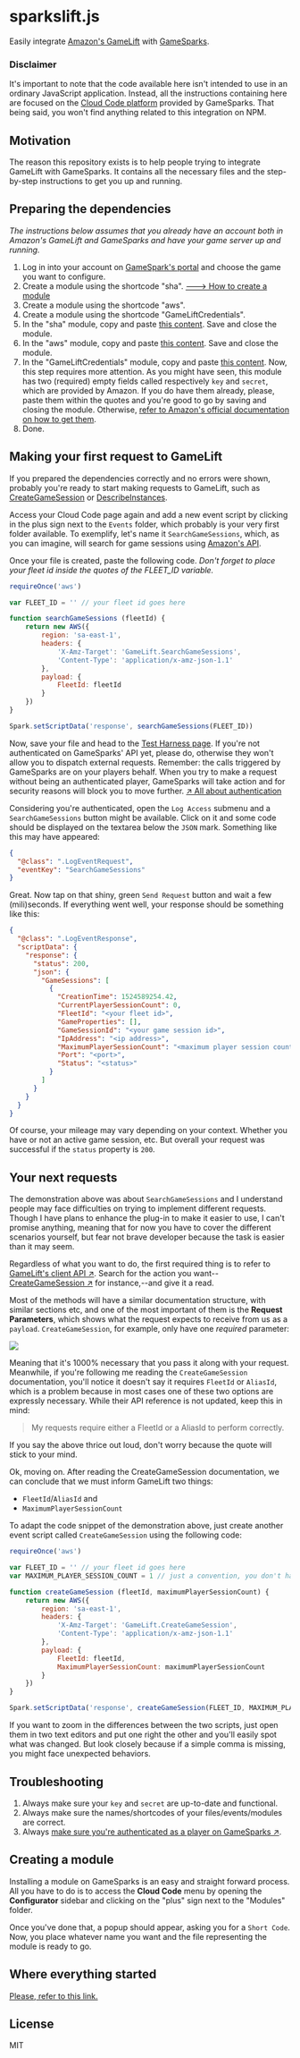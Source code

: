 # sparkslift.js

Easily integrate [Amazon's GameLift](https://aws.amazon.com/gamelift/) with [GameSparks](https://www.gamesparks.com/).

### Disclaimer

It's important to note that the code available here isn't intended to use in an ordinary JavaScript application. Instead, all the instructions containing here are focused on the [Cloud Code platform](https://docs.gamesparks.com/documentation/configurator/cloud-code.html) provided by GameSparks. That being said, you won't find anything related to this integration on NPM.

## Motivation

The reason this repository exists is to help people trying to integrate GameLift with GameSparks. It contains all the necessary files and the step-by-step instructions to get you up and running.

## Preparing the dependencies

*The instructions below assumes that you already have an account both in Amazon's GameLift and GameSparks and have your game server up and running.*

1. Log in into your account on [GameSpark's portal](https://portal2.gamesparks.net/) and choose the game you want to configure.
2. Create a module using the shortcode "sha". [🡒 How to create a module](#creating-a-module)
3. Create a module using the shortcode "aws".
4. Create a module using the shortcode "GameLiftCredentials".
5. In the "sha" module, copy and paste [this content](https://raw.githubusercontent.com/chiefGui/sparkslift.js/master/modules/sha.js). Save and close the module.
6. In the "aws" module, copy and paste [this content](https://raw.githubusercontent.com/chiefGui/sparkslift.js/master/modules/aws.js). Save and close the module.
7. In the "GameLiftCredentials" module, copy and paste [this content](https://raw.githubusercontent.com/chiefGui/sparkslift.js/master/modules/GameLiftCredentials.js). Now, this step requires more attention. As you might have seen, this module has two (required) empty fields called respectively `key` and `secret`, which are provided by Amazon. If you do have them already, please, paste them within the quotes and you're good to go by saving and closing the module. Otherwise, [refer to Amazon's official documentation on how to get them](https://docs.aws.amazon.com/general/latest/gr/aws-sec-cred-types.html).
8. Done.

## Making your first request to GameLift

If you prepared the dependencies correctly and no errors were shown, probably you're ready to start making requests to GameLift, such as [CreateGameSession](https://docs.aws.amazon.com/gamelift/latest/apireference/API_CreateGameSession.html) or [DescribeInstances](https://docs.aws.amazon.com/gamelift/latest/apireference/API_DescribeInstances.html).

Access your Cloud Code page again and add a new event script by clicking in the plus sign next to the `Events` folder, which probably is your very first folder available. To exemplify, let's name it `SearchGameSessions`, which, as you can imagine, will search for game sessions using [Amazon's API](https://docs.aws.amazon.com/gamelift/latest/apireference/API_SearchGameSessions.html).

Once your file is created, paste the following code. *Don't forget to place your fleet id inside the quotes of the FLEET_ID variable.*

```js
requireOnce('aws')

var FLEET_ID = '' // your fleet id goes here

function searchGameSessions (fleetId) {
    return new AWS({
        region: 'sa-east-1',
        headers: {
            'X-Amz-Target': 'GameLift.SearchGameSessions',
            'Content-Type': 'application/x-amz-json-1.1'
        },
        payload: {
            FleetId: fleetId
        }
    })
}

Spark.setScriptData('response', searchGameSessions(FLEET_ID))
```

Now, save your file and head to the [Test Harness page](https://docs.gamesparks.com/documentation/test-harness/). If you're not authenticated on GameSparks' API yet, please do, otherwise they won't allow you to dispatch external requests. Remember: the calls triggered by GameSparks are on your players behalf. When you try to make a request without being an authenticated player, GameSparks will take action and for security reasons will block you to move further. [↗ All about authentication](https://docs.gamesparks.com/documentation/key-concepts/authentication.html)

Considering you're authenticated, open the `Log Access` submenu and a `SearchGameSessions` button might be available. Click on it and some code should be displayed on the textarea below the `JSON` mark. Something like this may have appeared:

```json
{
  "@class": ".LogEventRequest",
  "eventKey": "SearchGameSessions"
}
```

Great. Now tap on that shiny, green `Send Request` button and wait a few (mili)seconds. If everything went well, your response should be something like this:

```json
{
  "@class": ".LogEventResponse",
  "scriptData": {
    "response": {
      "status": 200,
      "json": {
        "GameSessions": [
          {
            "CreationTime": 1524589254.42,
            "CurrentPlayerSessionCount": 0,
            "FleetId": "<your fleet id>",
            "GameProperties": [],
            "GameSessionId": "<your game session id>",
            "IpAddress": "<ip address>",
            "MaximumPlayerSessionCount": "<maximum player session count>",
            "Port": "<port>",
            "Status": "<status>"
          }
        ]
      }
    }
  }
}
```

Of course, your mileage may vary depending on your context. Whether you have or not an active game session, etc. But overall your request was successful if the `status` property is `200`.

## Your next requests

The demonstration above was about `SearchGameSessions` and I understand people may face difficulties on trying to implement different requests. Though I have plans to enhance the plug-in to make it easier to use, I can't promise anything, meaning that for now you have to cover the different scenarios yourself, but fear not brave developer because the task is easier than it may seem.

Regardless of what you want to do, the first required thing is to refer to [GameLift's client API ↗](https://docs.aws.amazon.com/gamelift/latest/apireference/). Search for the action you want--[CreateGameSession ↗](https://docs.aws.amazon.com/gamelift/latest/apireference/API_CreateGameSession.html) for instance,--and give it a read.

Most of the methods will have a similar documentation structure, with similar sections etc, and one of the most important of them is the **Request Parameters**, which shows what the request expects to receive from us as a `payload`. `CreateGameSession`, for example, only have one *required* parameter:

![](https://i.imgur.com/YPVfVhK.png)

Meaning that it's 1000% necessary that you pass it along with your request. Meanwhile, if you're following me reading the `CreateGameSession` documentation, you'll notice it doesn't say it requires `FleetId` or `AliasId`, which is a problem because in most cases one of these two options are expressly necessary. While their API reference is not updated, keep this in mind:

> My requests require either a FleetId or a AliasId to perform correctly.

If you say the above thrice out loud, don't worry because the quote will stick to your mind.

Ok, moving on. After reading the CreateGameSession documentation, we can conclude that we must inform GameLift two things:

- `FleetId`/`AliasId` and
- `MaximumPlayerSessionCount`

To adapt the code snippet of the demonstration above, just create another event script called `CreateGameSession` using the following code:

```js
requireOnce('aws')

var FLEET_ID = '' // your fleet id goes here
var MAXIMUM_PLAYER_SESSION_COUNT = 1 // just a convention, you don't have to create this variable

function createGameSession (fleetId, maximumPlayerSessionCount) {
    return new AWS({
        region: 'sa-east-1',
        headers: {
            'X-Amz-Target': 'GameLift.CreateGameSession',
            'Content-Type': 'application/x-amz-json-1.1'
        },
        payload: {
            FleetId: fleetId,
            MaximumPlayerSessionCount: maximumPlayerSessionCount
        }
    })
}

Spark.setScriptData('response', createGameSession(FLEET_ID, MAXIMUM_PLAYER_SESSION_COUNT))
```

If you want to zoom in the differences between the two scripts, just open them in two text editors and put one right the other and you'll easily spot what was changed. But look closely because if a simple comma is missing, you might face unexpected behaviors.

## Troubleshooting

1. Always make sure your `key` and `secret` are up-to-date and functional.
2. Always make sure the names/shortcodes of your files/events/modules are correct.
3. Always [make sure you're authenticated as a player on GameSparks ↗](https://docs.gamesparks.com/documentation/key-concepts/authentication.html).

## Creating a module

Installing a module on GameSparks is an easy and straight forward process. All you have to do is to access the **Cloud Code** menu by opening the **Configurator** sidebar and clicking on the "plus" sign next to the "Modules" folder.

Once you've done that, a popup should appear, asking you for a `Short Code`. Now, you place whatever name you want and the file representing the module is ready to go.

## Where everything started

[Please, refer to this link.](https://gamedev.amazon.com/forums/questions/68485/integration-between-gamesparks-and-gamelift.html)

## License

MIT
